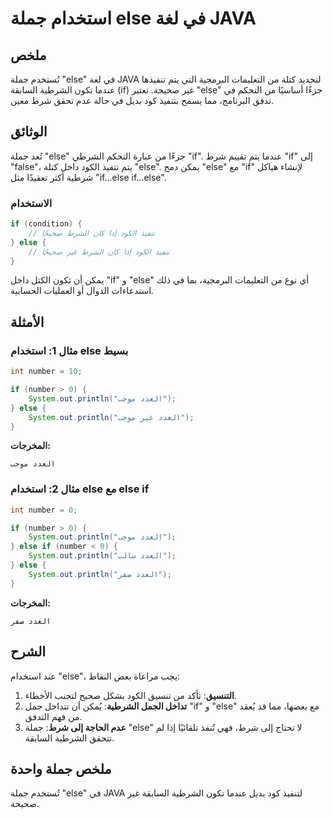 <!--
Meta Description: # استخدام جملة else في لغة JAVA ## ملخص تُستخدم جملة "else" في لغة JAVA لتحديد كتلة من التعليمات البرمجية التي يتم تنفيذها عندما تكون الشرطية السابقة ...
Meta Keywords: else, العدد, جملة, java, number
-->

# استخدام جملة else في لغة JAVA

## ملخص
تُستخدم جملة "else" في لغة JAVA لتحديد كتلة من التعليمات البرمجية التي يتم تنفيذها عندما تكون الشرطية السابقة (if) غير صحيحة. تعتبر "else" جزءًا أساسيًا من التحكم في تدفق البرنامج، مما يسمح بتنفيذ كود بديل في حالة عدم تحقق شرط معين.

## الوثائق
تُعد جملة "else" جزءًا من عبارة التحكم الشرطي "if". عندما يتم تقييم شرط "if" إلى "false"، يتم تنفيذ الكود داخل كتلة "else". يمكن دمج "else" مع "if" لإنشاء هياكل شرطية أكثر تعقيدًا مثل "if...else if...else".

### الاستخدام
```java
if (condition) {
    // تنفيذ الكود إذا كان الشرط صحيحًا
} else {
    // تنفيذ الكود إذا كان الشرط غير صحيحًا
}
```
يمكن أن تكون الكتل داخل "if" و "else" أي نوع من التعليمات البرمجية، بما في ذلك استدعاءات الدوال أو العمليات الحسابية.

## الأمثلة

### مثال 1: استخدام else بسيط
```java
int number = 10;

if (number > 0) {
    System.out.println("العدد موجب");
} else {
    System.out.println("العدد غير موجب");
}
```
**المخرجات:**
```
العدد موجب
```

### مثال 2: استخدام else مع else if
```java
int number = 0;

if (number > 0) {
    System.out.println("العدد موجب");
} else if (number < 0) {
    System.out.println("العدد سالب");
} else {
    System.out.println("العدد صفر");
}
```
**المخرجات:**
```
العدد صفر
```

## الشرح
عند استخدام "else"، يجب مراعاة بعض النقاط:
1. **التنسيق**: تأكد من تنسيق الكود بشكل صحيح لتجنب الأخطاء.
2. **تداخل الجمل الشرطية**: يُمكن أن تتداخل جمل "if" و "else" مع بعضها، مما قد يُعقد من فهم التدفق.
3. **عدم الحاجة إلى شرط**: جملة "else" لا تحتاج إلى شرط، فهي تُنفذ تلقائيًا إذا لم تتحقق الشرطية السابقة.

## ملخص جملة واحدة
تُستخدم جملة "else" في JAVA لتنفيذ كود بديل عندما تكون الشرطية السابقة غير صحيحة.